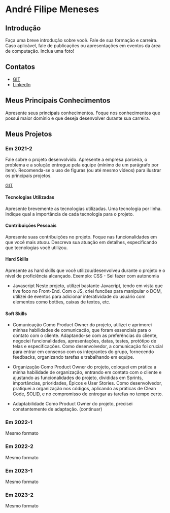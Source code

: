 # André Filipe Meneses

## Introdução

Faça uma breve introdução sobre você. Fale de sua formação e carreira. Caso aplicável, fale de publicações ou apresentações em eventos da área de computação. Inclua uma foto!

## Contatos
* [GIT](https://github.com/AndreMeneses0103)
* [LinkedIn](https://www.linkedin.com/in/andre-meneses-dev/)

## Meus Principais Conhecimentos
Apresente seus principais conhecimentos. Foque nos conhecimentos que possui maior domínio e que deseja desenvolver durante sua carreira.


## Meus Projetos

### Em 2021-2
Fale sobre o projeto desenvolvido. Apresente a empresa parceira, o problema e a solução entregue pela equipe (mínimo de um parágrafo por item). Recomenda-se o uso de figuras (ou até mesmo vídeos) para ilustrar os principais projetos.

[GIT](https://www.git.com)

#### Tecnologias Utilizadas
Apresente brevemente as tecnologias utilizadas. Uma tecnologia por linha. Indique qual a importância de cada tecnologia para o projeto.

#### Contribuições Pessoais
Apresente suas contribuições no projeto. Foque nas funcionalidades em que você mais atuou. Descreva sua atuação em detalhes, especificando que tecnologias você utilizou.

#### Hard Skills
Apresente as hard skills que você utilizou/desenvolveu durante o projeto e o nível de proficiência alcançado. Exemplo: CSS - Sei fazer com autonomia

- Javascript
  Neste projeto, utilizei bastante Javacript, tendo em vista que tive foco no Front-End. Com o JS, criei funcões para manipular o DOM, utilizei de eventos para adicionar interatividade do usuário com elementos como botões, caixas de textos, etc. 

#### Soft Skills
- Comunicação
  Como Product Owner do projeto, utilizei e aprimorei minhas habilidades de comunicacão, que foram essenciais para o contato     com o cliente. Adaptando-se com as preferências do cliente, negociei funcionalidades, apresentações, datas, testes,            protótipo de telas e especificações. Como desenvolvedor, a comunicação foi crucial para entrar em consenso com os              integrantes do grupo, fornecendo feedbacks, organizando tarefas e trabalhando em equipe.
  
- Organização
  Como Product Owner do projeto, coloquei em prática a minha habilidade de organização, entrando em contato com o cliente e      ajustando as funcionalidades do projeto, divididas em Sprints, importâncias, prioridades, Épicos e User Stories. Como          desenvolvedor, pratiquei a organização nos códigos, aplicando as práticas de Clean Code, SOLID, e no compromisso de entregar   as tarefas no tempo certo.

- Adaptabilidade
  Como Product Owner do projeto, precisei constantemente de adaptação. (continuar)
### Em 2022-1
Mesmo formato

### Em 2022-2
Mesmo formato

### Em 2023-1
Mesmo formato

### Em 2023-2
Mesmo formato






